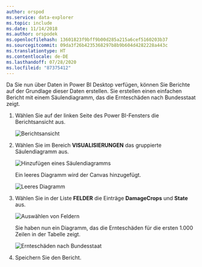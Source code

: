 ```yaml
---
author: orspod
ms.service: data-explorer
ms.topic: include
ms.date: 11/14/2018
ms.author: orspodek
ms.openlocfilehash: 13601823f9bff9b00d285a215a6cef5160203b37
ms.sourcegitcommit: 09da3f26b4235368297b8b9b604d4282228a443c
ms.translationtype: HT
ms.contentlocale: de-DE
ms.lasthandoff: 07/28/2020
ms.locfileid: "87375412"
---
```

Da Sie nun über Daten in Power BI Desktop verfügen, können Sie Berichte auf der Grundlage dieser Daten erstellen. Sie erstellen einen einfachen Bericht mit einem Säulendiagramm, das die Ernteschäden nach Bundesstaat zeigt.

1. Wählen Sie auf der linken Seite des Power BI-Fensters die Berichtsansicht aus.

    ![Berichtsansicht](media/data-explorer-power-bi-visualize-basic/report-view.png)

1. Wählen Sie im Bereich **VISUALISIERUNGEN** das gruppierte Säulendiagramm aus.

    ![Hinzufügen eines Säulendiagramms](media/data-explorer-power-bi-visualize-basic/add-column-chart.png)

    Ein leeres Diagramm wird der Canvas hinzugefügt.

    ![Leeres Diagramm](media/data-explorer-power-bi-visualize-basic/blank-chart.png)

1. Wählen Sie in der Liste **FELDER** die Einträge **DamageCrops** und **State** aus.

    ![Auswählen von Feldern](media/data-explorer-power-bi-visualize-basic/select-fields.png)

    Sie haben nun ein Diagramm, das die Ernteschäden für die ersten 1.000 Zeilen in der Tabelle zeigt.

    ![Ernteschäden nach Bundesstaat](media/data-explorer-power-bi-visualize-basic/damage-column-chart.png)

1. Speichern Sie den Bericht.
